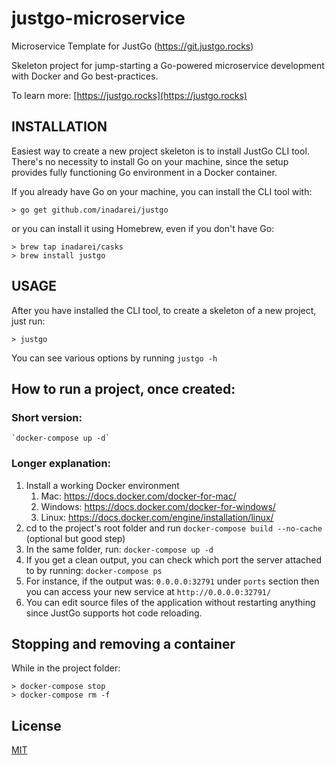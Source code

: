 # justgo-microservice
Microservice Template for JustGo (https://git.justgo.rocks)

Skeleton project for jump-starting a Go-powered microservice development with Docker and Go best-practices.

To learn more: [https://justgo.rocks](https://justgo.rocks)

## INSTALLATION 

Easiest way to create a new project skeleton is to install JustGo CLI tool. There's no necessity to install Go on your machine, since the setup provides fully functioning Go environment in a Docker container. 

If you already have Go on your machine, you can install the CLI tool with:

```
> go get github.com/inadarei/justgo
```

or you can install it using Homebrew, even if you don't have Go:

```
> brew tap inadarei/casks
> brew install justgo
```

## USAGE

After you have installed the CLI tool, to create a skeleton of a new project, just run:

```
> justgo
```

You can see various options by running `justgo -h`

## How to run a project, once created:

### Short version:

```
`docker-compose up -d`
```

### Longer explanation:

1. Install a working Docker environment
    1. Mac: https://docs.docker.com/docker-for-mac/
    2. Windows: https://docs.docker.com/docker-for-windows/
    3. Linux: https://docs.docker.com/engine/installation/linux/
2. cd to the project's root folder and run `docker-compose build --no-cache` (optional but good step)
3. In the same folder, run: `docker-compose up -d`
4. If you get a clean output, you can check which port the server
   attached to by running: `docker-compose ps`
4. For instance, if the output was: `0.0.0.0:32791` under `ports` section then you
   can access your new service at `http://0.0.0.0:32791/`
5. You can edit source files of the application without restarting anything
   since JustGo supports hot code reloading.

## Stopping and removing a container

While in the project folder:

```
> docker-compose stop 
> docker-compose rm -f 
```


## License 

[MIT](LICENSE)